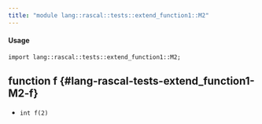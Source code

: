 ```yaml
---
title: "module lang::rascal::tests::extend_function1::M2"
---
```


#### Usage

`import lang::rascal::tests::extend_function1::M2;`


## function f {#lang-rascal-tests-extend_function1-M2-f}

* ``int f(2)``

